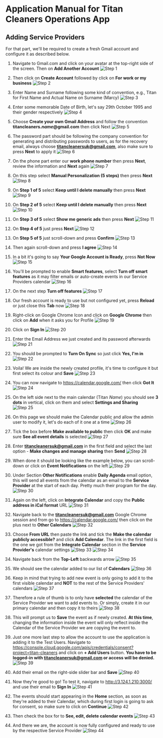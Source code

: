 # Application Manual for Titan Cleaners Operations App

## Adding Service Providers
For that part, we'll be required to create a fresh Gmail account and configure it as described below.

1. Navigate to Gmail.com and click on your avatar at the top-right side of the screen. Then on **Add Another Account** 
![Step 1](https://github.com/ilkoTheTiger/Titan-Operations/blob/main/pics/RegisterGoogleAccount/Step1.JPG)

2. Then click on **Create Account** followed by click on **For work or my business**
![Step 2](https://github.com/ilkoTheTiger/Titan-Operations/blob/main/pics/RegisterGoogleAccount/Step2.JPG)

3. Enter Name and Surname following some kind of convention, e.g., Titan for First Name and Actual Name on Surname (Marcy)
![Step 3](https://github.com/ilkoTheTiger/Titan-Operations/blob/main/pics/RegisterGoogleAccount/Step3.JPG)

4. Enter some memorable Date of Birth, let's say 29th October 1995 and their gender respectively
![Step 4](https://github.com/ilkoTheTiger/Titan-Operations/blob/main/pics/RegisterGoogleAccount/Step4.JPG)

5. Choose **Create your own Gmail Address** and follow the convention **titancleaners.*name*@gmail.com** then click Next
![Step 5](https://github.com/ilkoTheTiger/Titan-Operations/blob/main/pics/RegisterGoogleAccount/Step5.JPG)

6. The password part should be following the company convention for generating and distributing passwords to users, as for the recovery email, always choose **titancleanersuk@gmail.com**, also make sure to press **Next** to apply it
![Step 6](https://github.com/ilkoTheTiger/Titan-Operations/blob/main/pics/RegisterGoogleAccount/Step6.JPG)

7. On the phone part enter our **work phone number** then press **Next**, review the information and **Next** again
![Step 7](https://github.com/ilkoTheTiger/Titan-Operations/blob/main/pics/RegisterGoogleAccount/Step7.JPG)

8. On this step select **Manual Personalization (5 steps)** then press **Next**
![Step 8](https://github.com/ilkoTheTiger/Titan-Operations/blob/main/pics/RegisterGoogleAccount/Step8.JPG)

9. On **Step 1 of 5** select **Keep until I delete manually** then press **Next**
![Step 9](https://github.com/ilkoTheTiger/Titan-Operations/blob/main/pics/RegisterGoogleAccount/Step9.JPG)

9. On **Step 2 of 5** select **Keep until I delete manually** then press **Next**
![Step 10](https://github.com/ilkoTheTiger/Titan-Operations/blob/main/pics/RegisterGoogleAccount/Step10.JPG)

10. On **Step 3 of 5** select **Show me generic ads** then press **Next**
![Step 11](https://github.com/ilkoTheTiger/Titan-Operations/blob/main/pics/RegisterGoogleAccount/Step11.JPG)

11. On **Step 4 of 5** just press **Next**
![Step 12](https://github.com/ilkoTheTiger/Titan-Operations/blob/main/pics/RegisterGoogleAccount/Step12.JPG)

12. On **Step 5 of 5** just scroll-down and press **Confirm**
![Step 13](https://github.com/ilkoTheTiger/Titan-Operations/blob/main/pics/RegisterGoogleAccount/Step13.JPG)

13. Then again scroll-down and press **I agree**
![Step 14](https://github.com/ilkoTheTiger/Titan-Operations/blob/main/pics/RegisterGoogleAccount/Step14.JPG)

14. In a bit it's going to say **Your Google Account is Ready**, press **Not Now**
![Step 15](https://github.com/ilkoTheTiger/Titan-Operations/blob/main/pics/RegisterGoogleAccount/Step15.JPG)

15. You'll be prompted to enable **Smart features**, select **Turn off smart features** as it may filter emails or auto-create events in our Service Providers calendar
![Step 16](https://github.com/ilkoTheTiger/Titan-Operations/blob/main/pics/RegisterGoogleAccount/Step16.JPG)

16. On the next step **Turn off features**
![Step 17](https://github.com/ilkoTheTiger/Titan-Operations/blob/main/pics/RegisterGoogleAccount/Step17.JPG)

17. Our fresh account is ready to use but not configured yet, press **Reload** or just close this **Tab** now
![Step 18](https://github.com/ilkoTheTiger/Titan-Operations/blob/main/pics/RegisterGoogleAccount/Step18.JPG)

18. Right-click on Google Chrome Icon and click on **Google Chrome** then click on **Add** when it asks you for Profile
![Step 19](https://github.com/ilkoTheTiger/Titan-Operations/blob/main/pics/RegisterGoogleAccount/Step19.JPG)

19. Click on **Sign In**
![Step 20](https://github.com/ilkoTheTiger/Titan-Operations/blob/main/pics/RegisterGoogleAccount/Step20.JPG)

20. Enter the Email Address we just created and its password afterwards
![Step 21](https://github.com/ilkoTheTiger/Titan-Operations/blob/main/pics/RegisterGoogleAccount/Step21.JPG)

21. You should be prompted to **Turn On Sync** so just click **Yes, I'm in**
![Step 22](https://github.com/ilkoTheTiger/Titan-Operations/blob/main/pics/RegisterGoogleAccount/Step22.JPG)

22. Voila! We are inside the newly created profile, it's time to configure it but first select its colour and **Save**
![Step 23](https://github.com/ilkoTheTiger/Titan-Operations/blob/main/pics/RegisterGoogleAccount/Step23.JPG)

23. You can now navigate to https://calendar.google.com/ then click **Got It**
![Step 24](https://github.com/ilkoTheTiger/Titan-Operations/blob/main/pics/RegisterGoogleAccount/Step24.JPG)

24. On the left side next to the main calendar (Titan *Name*) you should see **3 dots** in vertical, click on them and select **Settings and Sharing**
![Step 25](https://github.com/ilkoTheTiger/Titan-Operations/blob/main/pics/RegisterGoogleAccount/Step25.JPG)

25. On this page we should make the Calendar public and allow the admin user to modify it, let's do each of it one at a time
![Step 26](https://github.com/ilkoTheTiger/Titan-Operations/blob/main/pics/RegisterGoogleAccount/Step26.JPG)

26. Tick the box before **Make available to public** then click **OK** and make sure **See all event details** is selected 
![Step 27](https://github.com/ilkoTheTiger/Titan-Operations/blob/main/pics/RegisterGoogleAccount/Step27.JPG)

27. Enter **titancleanersuk@gmail.com** in the first field and select the last option - **Make changes and manage sharing** then **Send**
![Step 28](https://github.com/ilkoTheTiger/Titan-Operations/blob/main/pics/RegisterGoogleAccount/Step28.JPG)

28. When done it should be looking like the example below, you can scroll-down or click on **Event Notifications** on the left
![Step 29](https://github.com/ilkoTheTiger/Titan-Operations/blob/main/pics/RegisterGoogleAccount/Step29.JPG)

29. Under Section **Other Notifications** enable **Daily Agenda** email option, this will send all events from the calendar as an email to the **Service Provider** at the start of each day. Pretty much their program for the day. 
![Step 30](https://github.com/ilkoTheTiger/Titan-Operations/blob/main/pics/RegisterGoogleAccount/Step30.JPG)

30. Again on the left, click on **Integrate Calendar** and copy the **Public address in iCal format** URL
![Step 31](https://github.com/ilkoTheTiger/Titan-Operations/blob/main/pics/RegisterGoogleAccount/Step31.JPG)

31. Navigate back to the **titancleanersuk@gmail.com** Google Chrome session and from go to https://calendar.google.com/ then click on the plus next to **Other Calendars**
![Step 32](https://github.com/ilkoTheTiger/Titan-Operations/blob/main/pics/RegisterGoogleAccount/Step32.JPG)

32. Choose **From URL** then paste the link and tick the **Make the calendar publicly accessible?** and click **Add Calendar**. The link in the first field is the one we got from the **Integrate Calendar** section in the **Service Provider's** calendar settings
![Step 33](https://github.com/ilkoTheTiger/Titan-Operations/blob/main/pics/RegisterGoogleAccount/Step33.JPG)
![Step 34](https://github.com/ilkoTheTiger/Titan-Operations/blob/main/pics/RegisterGoogleAccount/Step34.JPG)

33. Navigate back from the **Top-Left** backwards arrow
![Step 35](https://github.com/ilkoTheTiger/Titan-Operations/blob/main/pics/RegisterGoogleAccount/Step35.JPG)

33. We should see the calendar added to our list of **Calendars**
![Step 36](https://github.com/ilkoTheTiger/Titan-Operations/blob/main/pics/RegisterGoogleAccount/Step36.JPG)

34. Keep in mind that trying to add new event is only going to add it to the first visible calendar and **NOT** to the rest of the Service Providers' calendars
![Step 37](https://github.com/ilkoTheTiger/Titan-Operations/blob/main/pics/RegisterGoogleAccount/Step37.JPG)

35. Therefore a rule of thumb is to only have **selected** the calendar of the Service Provider we want to add events to. Or simply, create it in our primary calendar and then copy it to theirs
![Step 38](https://github.com/ilkoTheTiger/Titan-Operations/blob/main/pics/RegisterGoogleAccount/Step38.JPG)

36. This will prompt us to **Save** the event as if newly created. **At this time**, changing the information inside the event will only reflect inside the Calendar of the Service Provider we are copying the event to.

37. Just one more last step to allow the account to use the application is adding it to the Test Users. Navigate to https://console.cloud.google.com/apis/credentials/consent?project=titan-cleaners and click on **+ Add Users** button. **You have to be logged-in with titancleanersuk@gmail.com or access will be denied.**
![Step 39](https://github.com/ilkoTheTiger/Titan-Operations/blob/main/pics/RegisterGoogleAccount/Step39.JPG)

38. Add their email on the right-side slider bar and **Save**
![Step 40](https://github.com/ilkoTheTiger/Titan-Operations/blob/main/pics/RegisterGoogleAccount/Step40.JPG)

39. Now they're good to go! To test it, navigate to http://3.124.1.210:3000/ and use their email to **Sign In**
![Step 41](https://github.com/ilkoTheTiger/Titan-Operations/blob/main/pics/RegisterGoogleAccount/Step41.JPG)

40. The events should start appearing in the **Home** section, as soon as they're added to their Calendar, which during first login is going to ask for consent, so make sure to click on **Continue**
![Step 42](https://github.com/ilkoTheTiger/Titan-Operations/blob/main/pics/RegisterGoogleAccount/Step42.JPG)

41. Then check the box for to **See, edit, delete calendar events**
![Step 43](https://github.com/ilkoTheTiger/Titan-Operations/blob/main/pics/RegisterGoogleAccount/Step43.JPG)

42. And there we are, the account is now fully configured and ready to use by the respective Service Provider
![Step 44](https://github.com/ilkoTheTiger/Titan-Operations/blob/main/pics/RegisterGoogleAccount/Step44.JPG)